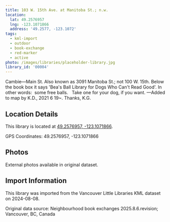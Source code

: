 ```yaml
---
title: 103 W. 15th Ave. at Manitoba St.; n.w.
location:
  lat: 49.2576957
  lng: -123.1071866
  address: '49.2577, -123.1072'
tags:
  - kml-import
  - outdoor
  - book-exchange
  - red-marker
  - active
photo: /images/libraries/placeholder-library.jpg
library_id: '00004'
---
```

Cambie—Main St.
Also known as 3091 Manitoba St.; not 100 W. 15th.
Below the book box it says 'Bea's Ball Library for Dogs Who Can't Read Good'.
In other words:  some free balls.  
Take one for your dog, if you want. 
 —Added to map by K.D., 2021 6 19~. Thanks, K.G.

## Location Details

This library is located at [49.2576957, -123.1071866](https://www.google.com/maps?q=49.2576957,-123.1071866).

GPS Coordinates: 49.2576957, -123.1071866

## Photos

External photos available in original dataset.

## Import Information

This library was imported from the Vancouver Little Libraries KML dataset on 2024-08-08.

Original data source: Neighbourhood book exchanges 2025.8.6.revision; Vancouver, BC, Canada
